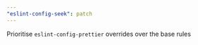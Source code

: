 ```yaml
---
"eslint-config-seek": patch
---
```


Prioritise `eslint-config-prettier` overrides over the base rules
